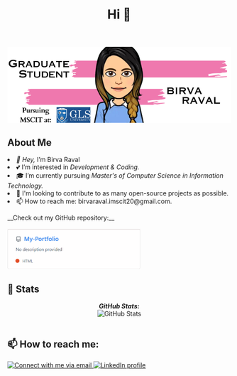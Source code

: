 <!DOCTYPE html>
<html>
<head>
    
</head>
<body>
    <header>
        <h1>Hi 👋</h1>
    </header>
    <center>
         <img src="https://github.com/BirvaRaval/BirvaRaval/blob/main/birva.png?raw=true" alt="Birva Raval">
    </center>
    <h2>About Me</h2>
<!--  <p>
        <a href="https://github.com/BirvaRaval">
            <img src="https://visitor-badge.laobi.icu/badge?page_id=BirvaRaval.BirvaRaval" alt="Visitors" >
        </a>
        <a href="https://github.com/BirvaRaval?tab=followers">
            <img src="https://img.shields.io/github/followers/BirvaRaval.svg?style=social&label=Follow" alt="GitHub Followers" >
        </a>
    </p>-->
    <p><li><i>👋 Hey,</i> I’m Birva Raval<br> </li>
        <li>💕 I’m interested in <i>Development & Coding.</i><br></li>
        <li>🎓 I’m currently pursuing <i>Master's of Computer Science in Information Technology.</i><br></li>
        <li>🎯 I'm looking to contribute to as many open-source projects as possible.<br></li>
        <li>📫 How to reach me:</i> birvaraval.imscit20@gmail.com.</i><br></li>
    </p>
    <p>
        __Check out my GitHub repository:__
        <br> <br>
        <a href="https://github.com/BirvaRaval/My-Portfolio.git">
            <img src="https://raw.githubusercontent.com/BirvaRaval/BirvaRaval/main/repo1.png" alt="GitHub Stats" width="300px" />
        </a>
    </p>
    <h2>👀 Stats</h2>
      <div>
        <p align="center">
          <b><em>GitHub Stats:</em></b> <br/>
        <img src="https://github-readme-streak-stats.herokuapp.com/?user=BirvaRaval" alt="GitHub Stats" /> <br/><br/>
      </div>  
    <h2>📫 How to reach me:</h2>
    <a href="mailto:birvaraval.imscit20@gmail.com">
        <img src="https://img.shields.io/badge/Gmail-D14836?style=for-the-badge&logo=gmail&logoColor=white" alt="Connect with me via email">
    </a>
    <a href="https://www.linkedin.com/in/birva-raval-2250a8211/?lipi=urn%3Ali%3Apage%3Ad_flagship3_feed%3Bv%2FAbncjjTfmSYp%2Fi8ZJmvw%3D%3D">
        <img src="https://img.shields.io/badge/LinkedIn-0077B5?style=for-the-badge&logo=linkedin&logoColor=white" alt="LinkedIn profile">
    </a>
</body>
</html>
